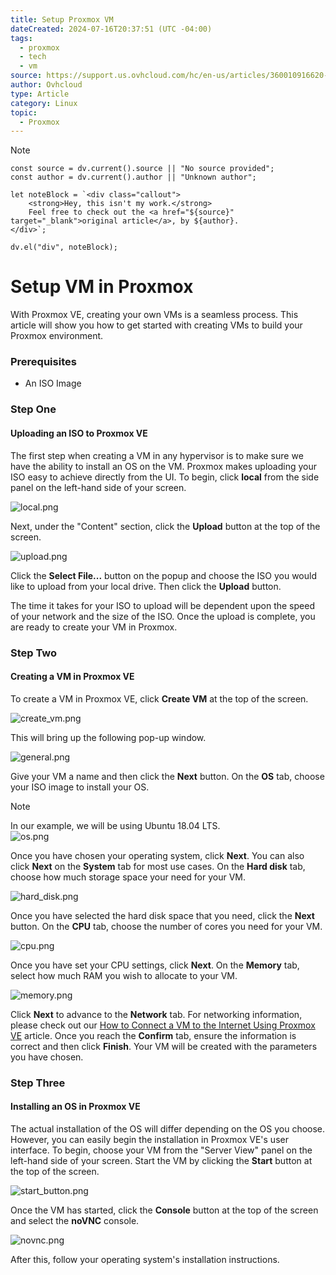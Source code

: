 ```yaml
---
title: Setup Proxmox VM
dateCreated: 2024-07-16T20:37:51 (UTC -04:00)
tags:
  - proxmox
  - tech
  - vm
source: https://support.us.ovhcloud.com/hc/en-us/articles/360010916620-How-to-Create-a-VM-in-Proxmox-VE
author: Ovhcloud
type: Article
category: Linux
topic:
  - Proxmox
---
```

> [!NOTE]
```dataviewjs
const source = dv.current().source || "No source provided";
const author = dv.current().author || "Unknown author";

let noteBlock = `<div class="callout">
    <strong>Hey, this isn't my work.</strong>
    Feel free to check out the <a href="${source}" target="_blank">original article</a>, by ${author}.
</div>`;

dv.el("div", noteBlock);
```
# Setup VM in Proxmox

With Proxmox VE, creating your own VMs is a seamless process. This article will show you how to get started with creating VMs to build your Proxmox environment.

### **Prerequisites**

-   An ISO Image

### **Step One**
#### **Uploading an ISO to Proxmox VE**

The first step when creating a VM in any hypervisor is to make sure we have the ability to install an OS on the VM. Proxmox makes uploading your ISO easy to achieve directly from the UI. To begin, click **local** from the side panel on the left-hand side of your screen.

![local.png](https://support.us.ovhcloud.com/hc/article_attachments/360007332080)

Next, under the "Content" section, click the **Upload** button at the top of the screen.

![upload.png](https://support.us.ovhcloud.com/hc/article_attachments/360007352819)

Click the **Select File...** button on the popup and choose the ISO you would like to upload from your local drive. Then click the **Upload** button.

The time it takes for your ISO to upload will be dependent upon the speed of your network and the size of the ISO. Once the upload is complete, you are ready to create your VM in Proxmox.

### **Step Two**
#### **Creating a VM in Proxmox VE**

To create a VM in Proxmox VE, click **Create VM** at the top of the screen.

![create_vm.png](https://support.us.ovhcloud.com/hc/article_attachments/360010027319)

This will bring up the following pop-up window.

![general.png](https://support.us.ovhcloud.com/hc/article_attachments/360007353759)

Give your VM a name and then click the **Next** button. On the **OS** tab, choose your ISO image to install your OS.

> [!NOTE]
> In our example, we will be using Ubuntu 18.04 LTS.  
> ![os.png](https://support.us.ovhcloud.com/hc/article_attachments/360010037339)

Once you have chosen your operating system, click **Next**. You can also click **Next** on the **System** tab for most use cases. On the **Hard disk** tab, choose how much storage space your need for your VM.

![hard_disk.png](https://support.us.ovhcloud.com/hc/article_attachments/360010029380)

Once you have selected the hard disk space that you need, click the **Next** button. On the **CPU** tab, choose the number of cores you need for your VM.

![cpu.png](https://support.us.ovhcloud.com/hc/article_attachments/360010030720)

Once you have set your CPU settings, click **Next**. On the **Memory** tab, select how much RAM you wish to allocate to your VM.

![memory.png](https://support.us.ovhcloud.com/hc/article_attachments/360010039159)

Click **Next** to advance to the **Network** tab. For networking information, please check out our [How to Connect a VM to the Internet Using Proxmox VE](https://support.us.ovhcloud.com/hc/en-us/articles/360002394324) article. Once you reach the **Confirm** tab, ensure the information is correct and then click **Finish**. Your VM will be created with the parameters you have chosen.

### **Step Three**
#### **Installing an OS in Proxmox VE**

The actual installation of the OS will differ depending on the OS you choose. However, you can easily begin the installation in Proxmox VE's user interface. To begin, choose your VM from the "Server View" panel on the left-hand side of your screen. Start the VM by clicking the **Start** button at the top of the screen.

![start_button.png](https://support.us.ovhcloud.com/hc/article_attachments/360010066580)

Once the VM has started, click the **Console** button at the top of the screen and select the **noVNC** console.

![novnc.png](https://support.us.ovhcloud.com/hc/article_attachments/360010068700)

After this, follow your operating system's installation instructions.

